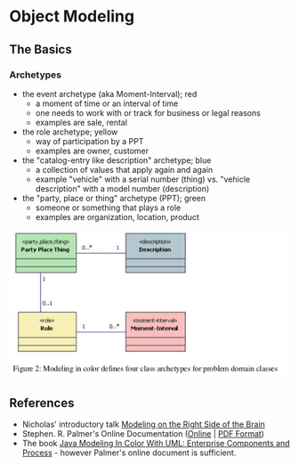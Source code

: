 # Object Modeling

## The Basics

### Archetypes

* the event archetype (aka Moment-Interval); red
  * a moment of time or an interval of time
  * one needs to work with or track for business or legal reasons
  * examples are sale, rental
* the role archetype; yellow  
  * way of participation by a PPT
  * examples are owner, customer
* the "catalog-entry like description" archetype; blue
  * a collection of values that apply again and again
  * example "vehicle" with a serial number (thing) vs. "vehicle description" with a model number (description)
* the "party, place or thing" archetype (PPT); green
  * someone or something that plays a role
  * examples are organization, location, product

![inline](../../.gitbook/assets/object-modeling/archetypes.png)  

## References

* Nicholas' introductory talk [Modeling on the Right Side of the Brain](http://blog.firsthand.ca/2014/04/modeling-on-right-side-of-brain.html)
* Stephen. R. Palmer's Online Documentation \([Online](http://www.step-10.com/SoftwareDesign/ModellingInColour/index.html) \| [PDF Format](https://www.dropbox.com/s/oc3g9a6hipecp8j/Peter%20Coad%27s%20Modeling%20in%20Color.pdf?dl=0)\)
* The book [Java Modeling In Color With UML: Enterprise Components and Process](http://www.amazon.com/Java-Modeling-Color-UML-Enterprise/dp/013011510X/ref=sr_1_1?ie=UTF8&qid=1447701102&sr=8-1&keywords=modeling+in+colour) - however Palmer's online document is sufficient.

